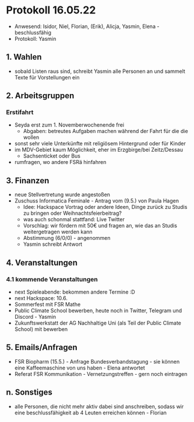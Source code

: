 ---
---

# Protokoll 16.05.22

- Anwesend: Isidor, Niel, Florian, (Erik), Alicja, Yasmin, Elena - beschlussfähig
- Protokoll: Yasmin

## 1. Wahlen

- sobald Listen raus sind, schreibt Yasmin alle Personen an und sammelt Texte für Vorstellungen ein

## 2. Arbeitsgruppen

### Erstifahrt

- Seyda erst zum 1. Novemberwochenende frei
  - Abgaben: betreutes Aufgaben machen während der Fahrt für die die wollen
- sonst sehr viele Unterkünfte mit religiösem Hintergrund oder für Kinder
- im MDV-Gebiet kaum Möglichkeit, eher im Erzgbirge/bei Zeitz/Dessau
  - Sachsenticket oder Bus
- rumfragen, wo andere FSRä hinfahren

## 3. Finanzen

- neue Stellvertretung wurde angestoßen
- Zuschuss Informatica Feminale - Antrag vom (9.5.) von Paula Hagen
  - Idee: Hackspace Vortrag oder andere Ideen, Dinge zurück zu Studis zu bringen oder Weihnachtsfeierbeitrag?
  - was auch schonmal stattfand: Live Twitter
  - Vorschlag: wir fördern mit 50€ und fragen an, wie das an Studis weitergetragen werden kann
  - Abstimmung (6/0/0) - angenommen
  - Yasmin schreibt Antwort

## 4. Veranstaltungen

### 4.1 kommende Veranstaltungen

- next Spieleabende: bekommen andere Termine :D
- next Hackspace: 10.6.
- Sommerfest mit FSR Mathe
- Public Climate School bewerben, heute noch in Twitter, Telegram und Discord - Yasmin
- Zukunftswerkstatt der AG Nachhaltige Uni (als Teil der Public Climate School) mit bewerben

## 5. Emails/Anfragen

- FSR Biopharm (15.5.) - Anfrage Bundesverbandstagung - sie können eine Kaffeemaschine von uns haben - Elena antwortet
- Referat FSR Kommunikation - Vernetzungstreffen - gern noch eintragen

## n. Sonstiges

- alle Personen, die nicht mehr aktiv dabei sind anschreiben, sodass wir eine beschlussfähigkeit ab 4 Leuten erreichen können - Florian
